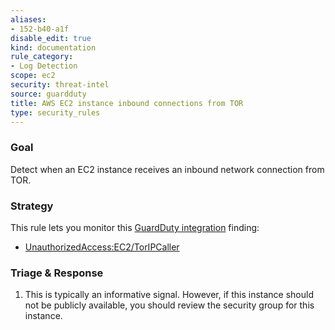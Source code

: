 ```yaml
---
aliases:
- 152-b40-a1f
disable_edit: true
kind: documentation
rule_category:
- Log Detection
scope: ec2
security: threat-intel
source: guardduty
title: AWS EC2 instance inbound connections from TOR
type: security_rules
---
```


### Goal
Detect when an EC2 instance receives an inbound network connection from TOR.

### Strategy
This rule lets you monitor this [GuardDuty integration][1] finding:

* [UnauthorizedAccess:EC2/TorIPCaller][2]


### Triage & Response
1. This is typically an informative signal. However, if this instance should not be publicly available, you should review the security group for this instance. 

[1]: https://docs.datadoghq.com/integrations/amazon_guardduty/
[2]: https://docs.aws.amazon.com/guardduty/latest/ug/guardduty_unauthorized.html#unauthorized7
